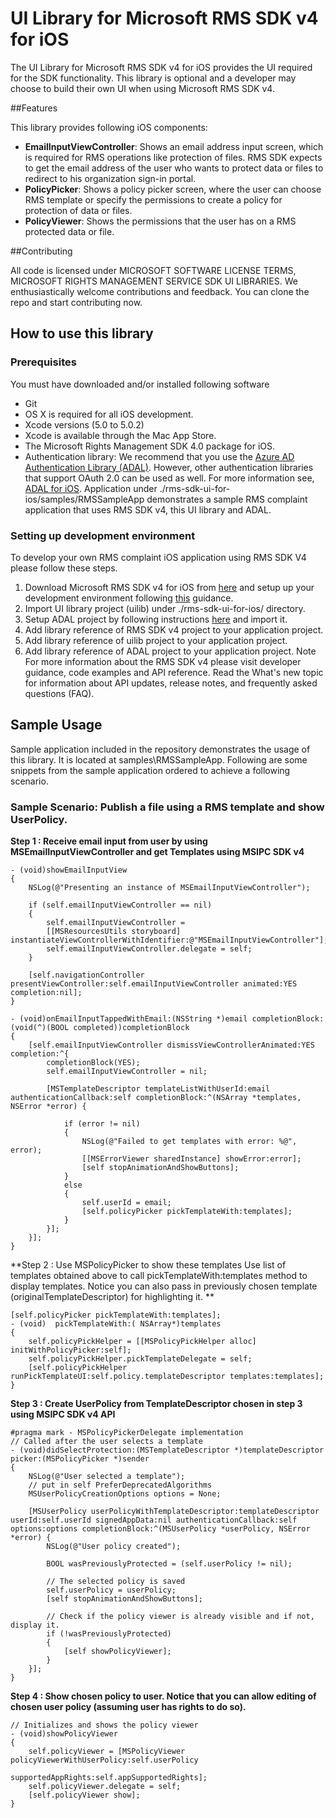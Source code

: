 UI Library for Microsoft RMS SDK v4 for iOS
==================


The UI Library for Microsoft RMS SDK v4 for iOS provides the UI required for the SDK functionality. This library is optional and a developer may choose to build their own UI when using Microsoft RMS SDK v4.

##Features

This library provides following iOS components:
* **EmailInputViewController**: Shows an email address input screen, which is required for RMS operations like protection of files. RMS SDK expects to get the email address of the user who wants to protect data or files to redirect to his organization sign-in portal.
* **PolicyPicker**: Shows a policy picker screen, where the user can choose RMS template or specify the permissions to create a policy for protection of data or files.
* **PolicyViewer**: Shows the permissions that the user has on a RMS protected data or file.

##Contributing

All code is licensed under MICROSOFT SOFTWARE LICENSE TERMS, MICROSOFT RIGHTS MANAGEMENT SERVICE SDK UI LIBRARIES. We enthusiastically welcome contributions and feedback. You can clone the repo and start contributing now.


## How to use this library

### Prerequisites
You must have downloaded and/or installed following software

* Git
* OS X is required for all iOS development.
* Xcode versions (5.0 to 5.0.2)
* Xcode is available through the Mac App Store.
* The Microsoft Rights Management SDK 4.0 package for iOS.
* Authentication library: We recommend that you use the [Azure AD Authentication Library (ADAL)](http://msdn.microsoft.com/en-us/library/jj573266.aspx). However, other authentication libraries that support OAuth 2.0 can be used as well.
For more information see, [ADAL for iOS](https://github.com/AzureAD/azure-activedirectory-library-for-objc).
Application under ./rms-sdk-ui-for-ios/samples/RMSSampleApp demonstrates a sample RMS complaint application that uses RMS SDK v4, this UI library and ADAL.

### Setting up development environment

To develop your own RMS complaint iOS application using RMS SDK V4 please follow these steps. 

1. Download Microsoft RMS SDK v4 for iOS from [here](http://www.microsoft.com/en-ie/download/details.aspx?id=43674) and setup up your development environment following [this](http://msdn.microsoft.com/en-us/library/dn758308(v=vs.85).aspx) guidance. 
2. Import UI library project (uilib) under ./rms-sdk-ui-for-ios/ directory. 
3. Setup ADAL project by following instructions [here](https://github.com/AzureAD/azure-activedirectory-library-for-objc/blob/master/README.md) and import it.
4. Add library reference of RMS SDK v4 project to your application project.
5. Add library reference of uilib project to your application project.
6. Add library reference of ADAL project to your application project.
Note For more information about the RMS SDK v4 please visit developer guidance, code examples and API reference. Read the What's new topic for information about API updates, release notes, and frequently asked questions (FAQ).


## Sample Usage
Sample application included in the repository demonstrates the usage of this library. It is located at samples\RMSSampleApp. Following are some snippets from the sample application ordered to achieve a following scenario.

### Sample Scenario: Publish a file using a RMS template and show UserPolicy.
**Step 1 : Receive email input from user by using MSEmailInputViewController and get Templates using MSIPC SDK v4**
```iOS
- (void)showEmailInputView
{
    NSLog(@"Presenting an instance of MSEmailInputViewController");
    
    if (self.emailInputViewController == nil)
    {
        self.emailInputViewController =
        [[MSResourcesUtils storyboard] instantiateViewControllerWithIdentifier:@"MSEmailInputViewController"];
        self.emailInputViewController.delegate = self;
    }
    
    [self.navigationController presentViewController:self.emailInputViewController animated:YES completion:nil];
}

- (void)onEmailInputTappedWithEmail:(NSString *)email completionBlock:(void(^)(BOOL completed))completionBlock
{
    [self.emailInputViewController dismissViewControllerAnimated:YES completion:^{
        completionBlock(YES);
        self.emailInputViewController = nil;
        
        [MSTemplateDescriptor templateListWithUserId:email authenticationCallback:self completionBlock:^(NSArray *templates, NSError *error) {
            
            if (error != nil)
            {
                NSLog(@"Failed to get templates with error: %@", error);
                [[MSErrorViewer sharedInstance] showError:error];
                [self stopAnimationAndShowButtons];
            }
            else
            {
                self.userId = email;
                [self.policyPicker pickTemplateWith:templates];
            }
        }];
    }];
}
```

**Step 2 : Use MSPolicyPicker to show these templates Use list of templates obtained above to call pickTemplateWith:templates method to display templates. Notice you can also pass in previously chosen template (originalTemplateDescriptor) for highlighting it. **
```iOS
[self.policyPicker pickTemplateWith:templates];
- (void)  pickTemplateWith:( NSArray*)templates
{
    self.policyPickHelper = [[MSPolicyPickHelper alloc] initWithPolicyPicker:self];
    self.policyPickHelper.pickTemplateDelegate = self;
    [self.policyPickHelper runPickTemplateUI:self.policy.templateDescriptor templates:templates];
}
```

**Step 3 : Create UserPolicy from TemplateDescriptor chosen in step 3 using MSIPC SDK v4 API**
```iOS
#pragma mark - MSPolicyPickerDelegate implementation
// Called after the user selects a template
- (void)didSelectProtection:(MSTemplateDescriptor *)templateDescriptor picker:(MSPolicyPicker *)sender
{
    NSLog(@"User selected a template");
    // put in self PreferDeprecatedAlgorithms
    MSUserPolicyCreationOptions options = None;
    
    [MSUserPolicy userPolicyWithTemplateDescriptor:templateDescriptor userId:self.userId signedAppData:nil authenticationCallback:self options:options completionBlock:^(MSUserPolicy *userPolicy, NSError *error) {
        NSLog(@"User policy created");
        
        BOOL wasPreviouslyProtected = (self.userPolicy != nil);
        
        // The selected policy is saved
        self.userPolicy = userPolicy;
        [self stopAnimationAndShowButtons];
        
        // Check if the policy viewer is already visible and if not, display it.
        if (!wasPreviouslyProtected)
        {
            [self showPolicyViewer];
        }
    }];
}
```

**Step 4 : Show chosen policy to user. Notice that you can allow editing of chosen user policy (assuming user has rights to do so).**
```iOS
// Initializes and shows the policy viewer
- (void)showPolicyViewer
{
    self.policyViewer = [MSPolicyViewer policyViewerWithUserPolicy:self.userPolicy
                                                supportedAppRights:self.appSupportedRights];
    self.policyViewer.delegate = self;
    [self.policyViewer show];
}
```
















